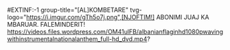 #EXTINF:-1 group-title="[AL]KOMBETARE" tvg-logo="https://i.imgur.com/gTh5o7j.png",[NJOFTIM!] ABONIMI JUAJ KA MBARUAR. FALEMINDERIT!
https://videos.files.wordpress.com/OM41ulFB/albanianflaginhd1080pwavingwithinstrumentalnationalanthem_full-hd_dvd.mp4?
